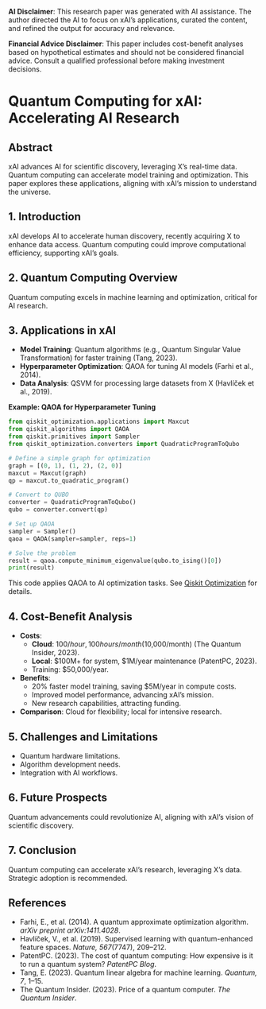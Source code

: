 **AI Disclaimer**: This research paper was generated with AI assistance. The author directed the AI to focus on xAI’s applications, curated the content, and refined the output for accuracy and relevance.

**Financial Advice Disclaimer**: This paper includes cost-benefit analyses based on hypothetical estimates and should not be considered financial advice. Consult a qualified professional before making investment decisions.

# Quantum Computing for xAI: Accelerating AI Research

## Abstract

xAI advances AI for scientific discovery, leveraging X’s real-time data. Quantum computing can accelerate model training and optimization. This paper explores these applications, aligning with xAI’s mission to understand the universe.

## 1. Introduction

xAI develops AI to accelerate human discovery, recently acquiring X to enhance data access. Quantum computing could improve computational efficiency, supporting xAI’s goals.

## 2. Quantum Computing Overview

Quantum computing excels in machine learning and optimization, critical for AI research.

## 3. Applications in xAI

- **Model Training**: Quantum algorithms (e.g., Quantum Singular Value Transformation) for faster training (Tang, 2023).
- **Hyperparameter Optimization**: QAOA for tuning AI models (Farhi et al., 2014).
- **Data Analysis**: QSVM for processing large datasets from X (Havlíček et al., 2019).

**Example: QAOA for Hyperparameter Tuning**

```python
from qiskit_optimization.applications import Maxcut
from qiskit_algorithms import QAOA
from qiskit.primitives import Sampler
from qiskit_optimization.converters import QuadraticProgramToQubo

# Define a simple graph for optimization
graph = [(0, 1), (1, 2), (2, 0)]
maxcut = Maxcut(graph)
qp = maxcut.to_quadratic_program()

# Convert to QUBO
converter = QuadraticProgramToQubo()
qubo = converter.convert(qp)

# Set up QAOA
sampler = Sampler()
qaoa = QAOA(sampler=sampler, reps=1)

# Solve the problem
result = qaoa.compute_minimum_eigenvalue(qubo.to_ising()[0])
print(result)
```

This code applies QAOA to AI optimization tasks. See [Qiskit Optimization](https://qiskit.org/ecosystem/optimization/tutorials/05_qaoa.html) for details.

## 4. Cost-Benefit Analysis

- **Costs**:
  - **Cloud**: $100/hour, 100 hours/month ($10,000/month) (The Quantum Insider, 2023).
  - **Local**: $100M+ for system, $1M/year maintenance (PatentPC, 2023).
  - Training: $50,000/year.
- **Benefits**:
  - 20% faster model training, saving $5M/year in compute costs.
  - Improved model performance, advancing xAI’s mission.
  - New research capabilities, attracting funding.
- **Comparison**: Cloud for flexibility; local for intensive research.

## 5. Challenges and Limitations

- Quantum hardware limitations.
- Algorithm development needs.
- Integration with AI workflows.

## 6. Future Prospects

Quantum advancements could revolutionize AI, aligning with xAI’s vision of scientific discovery.

## 7. Conclusion

Quantum computing can accelerate xAI’s research, leveraging X’s data. Strategic adoption is recommended.

## References

- Farhi, E., et al. (2014). A quantum approximate optimization algorithm. *arXiv preprint arXiv:1411.4028*.
- Havlíček, V., et al. (2019). Supervised learning with quantum-enhanced feature spaces. *Nature, 567*(7747), 209–212.
- PatentPC. (2023). The cost of quantum computing: How expensive is it to run a quantum system? *PatentPC Blog*.
- Tang, E. (2023). Quantum linear algebra for machine learning. *Quantum, 7*, 1–15.
- The Quantum Insider. (2023). Price of a quantum computer. *The Quantum Insider*.

